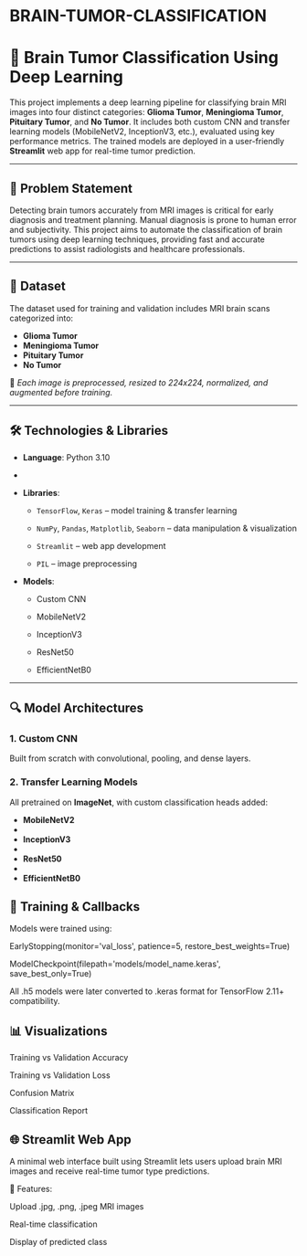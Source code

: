 # BRAIN-TUMOR-CLASSIFICATION


# 🧠 Brain Tumor Classification Using Deep Learning

This project implements a deep learning pipeline for classifying brain MRI images into four distinct categories: **Glioma Tumor**, **Meningioma Tumor**, **Pituitary Tumor**, and **No Tumor**. It includes both custom CNN and transfer learning models (MobileNetV2, InceptionV3, etc.), evaluated using key performance metrics. The trained models are deployed in a user-friendly **Streamlit** web app for real-time tumor prediction.

---

## 📌 Problem Statement

Detecting brain tumors accurately from MRI images is critical for early diagnosis and treatment planning. Manual diagnosis is prone to human error and subjectivity. This project aims to automate the classification of brain tumors using deep learning techniques, providing fast and accurate predictions to assist radiologists and healthcare professionals.

---

## 📂 Dataset

The dataset used for training and validation includes MRI brain scans categorized into:

- **Glioma Tumor**
- **Meningioma Tumor**
- **Pituitary Tumor**
- **No Tumor**


📝 *Each image is preprocessed, resized to 224x224, normalized, and augmented before training.*

---

## 🛠️ Technologies & Libraries

- **Language**: Python 3.10
- 
- **Libraries**:
  
  - `TensorFlow`, `Keras` – model training & transfer learning
  
  - `NumPy`, `Pandas`, `Matplotlib`, `Seaborn` – data manipulation & visualization
   
  - `Streamlit` – web app development
   
  - `PIL` – image preprocessing
 
    
- **Models**:

  - Custom CNN
  
  - MobileNetV2
 
  - InceptionV3
    
  - ResNet50
    
  - EfficientNetB0

---

## 🔍 Model Architectures

### 1. Custom CNN

Built from scratch with convolutional, pooling, and dense layers.

### 2. Transfer Learning Models

All pretrained on **ImageNet**, with custom classification heads added:

- **MobileNetV2**
- 
- **InceptionV3**
- 
- **ResNet50**
- 
- **EfficientNetB0**

## 🧪 Training & Callbacks

Models were trained using:

EarlyStopping(monitor='val_loss', patience=5, restore_best_weights=True)

ModelCheckpoint(filepath='models/model_name.keras', save_best_only=True)

All .h5 models were later converted to .keras format for TensorFlow 2.11+ compatibility.

## 📊 Visualizations

Training vs Validation Accuracy

Training vs Validation Loss

Confusion Matrix

Classification Report

## 🌐 Streamlit Web App

A minimal web interface built using Streamlit lets users upload brain MRI images and receive real-time tumor type predictions.

🔧 Features:

Upload .jpg, .png, .jpeg MRI images

Real-time classification

Display of predicted class
